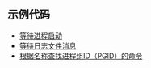 ## 示例代码

- [等待进程启动](wait_process_start)
- [等待日志文件消息](wait_process_start)
- [根据名称查找进程组ID（PGID）的命令](my_pggrep)
